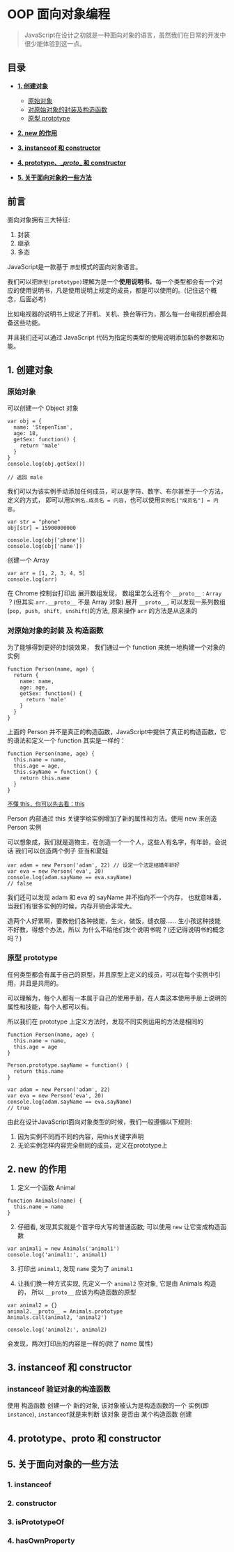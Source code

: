 # OOP 面向对象编程
> JavaScript在设计之初就是一种面向对象的语言，虽然我们在日常的开发中很少能体验到这一点。

## 目录

- **[1. 创建对象](#1-创建对象)**
  * [原始对象](#原始对象)
  * [对原始对象的封装及构造函数](#对原始对象的封装-及-构造函数)
  * [原型 prototype](#原型-prototype)

- **[2. new 的作用](#2-new-的作用)**
- **[3. instanceof 和 constructor]()**
- **[4. prototype、\__proto__ 和 constructor]()**
- **[5. 关于面向对象的一些方法]()**

## 前言

面向对象拥有三大特征:
1. 封装
2. 继承
3. 多态
 
JavaScript是一款基于 `原型`模式的面向对象语言。

我们可以把`原型(prototype)`理解为是一个**使用说明书**，每一个类型都会有一个对应的使用说明书，凡是使用说明上规定的成员，都是可以使用的。(记住这个概念，后面必考)

比如电视器的说明书上规定了开机、关机、换台等行为，那么每一台电视机都会具备这些功能。

并且我们还可以通过 JavaScript 代码为指定的类型的使用说明添加新的参数和功能。


## 1. 创建对象

### 原始对象

可以创建一个 Object 对象


```
var obj = {
  name: 'StepenTian',
  age: 18,
  getSex: function() {
    return 'male'
  }
}
console.log(obj.getSex())

// 返回 male
```

我们可以为该实例手动添加任何成员，可以是字符、数字、布尔甚至于一个方法，定义的方式，
即可以用`实例名.成员名 = 内容`，也可以使用`实例名["成员名"] = 内容`。

```
var str = "phone"
obj[str] = 15900000000

console.log(obj['phone'])
console.log(obj['name'])
```

创建一个 Array

```
var arr = [1, 2, 3, 4, 5]
console.log(arr)
```

在 Chrome 控制台打印出
展开数组发现， 数组里怎么还有个 `__proto__：Array` ？(但其实 `arr.__proto__` 不是 Array 对象)
展开 `__proto__`, 可以发现一系列数组(`pop, push, shift, unshift`)的方法, 原来操作 `arr` 的方法是从这来的


### 对原始对象的封装 及 构造函数

为了能够得到更好的封装效果， 我们通过一个 function 来统一地构建一个对象的实例

```
function Person(name, age) {
  return {
    name: name,
    age: age,
    getSex: function() {
      return 'male'
    }
  }
}

```

上面的 Person 并不是真正的构造函数，JavaScript中提供了真正的构造函数，它的语法和定义一个 function 其实是一样的：

```
function Person(name, age) {
  this.name = name,
  this.age = age,
  this.sayName = function() {
    return this.name
  }
}
```
<font size="2">[不懂 this，你可以先去看：this]()</font>

Person 内部通过 this 关键字给实例增加了新的属性和方法。使用 new 来创造 Person 实例

可以想象成，我们就是造物主，在创造一个一个人，这些人有名字，有年龄，会说话
我们可以创造两个例子 亚当和夏娃

```
var adam = new Person('adam', 22) // 设定一个法定结婚年龄好
var eva = new Person('eva', 20)
console.log(adam.sayName == eva.sayName)
// false
```
我们还可以发现 adam 和 eva 的 sayName 并不指向不一个内存，
也就意味着，当我们有很多实例的时候，内存开销会非常大。

造两个人好累啊，要教他们各种技能，生火，做饭，缝衣服......
生小孩这种技能不好教，得想个办法，所以
为什么不给他们发个说明书呢？(还记得说明书的概念吗？)

### 原型 prototype

任何类型都会有属于自己的原型，并且原型上定义的成员，可以在每个实例中引用，并且是共用的。

可以理解为，每个人都有一本属于自己的使用手册，在人类这本使用手册上说明的属性和技能，每个人都可以有。

所以我们在 prototype 上定义方法时，发现不同实例运用的方法是相同的

```
function Person(name, age) {
  this.name = name,
  this.age = age
}

Person.prototype.sayName = function() {
  return this.name
}

var adam = new Person('adam', 22)
var eva = new Person('eva', 20)
console.log(adam.sayName == eva.sayName)
// true
```

由此在设计JavaScript面向对象类型的时候，我们一般遵循以下规则:

1. 因为实例不同而不同的内容，用this关键字声明
2. 无论实例怎样内容完全相同的成员，定义在prototype上


## 2. new 的作用

1. 定义一个函数 Animal

```
function Animals(name) {
  this.name = name
}
```

2. 仔细看, 发现其实就是个首字母大写的普通函数; 可以使用 `new` 让它变成构造函数

```
var animal1 = new Animals('animal1')
console.log('animal1:', animal1)
```

3. 打印出 `animal1`, 发现 `name` 变为了 `animal1`

4. 让我们换一种方式实现, 先定义一个 `animal2` 空对象, 它是由 Animals 构造的， 所以 `__proto__` 应该为构造函数的原型

```
var animal2 = {}
animal2.__proto__ = Animals.prototype
Animals.call(animal2, 'animal2')

console.log('animal2:', animal2)
```

会发现，两次打印出的内容是一样的(除了 name 属性)


## 3. instanceof 和 constructor

### instanceof 验证对象的构造函数

使用 构造函数 创建一个 新的对象, 该对象被认为是构造函数的一个 实例(即 `instance`), `instanceof`就是来判断 该对象 是否由 某个构造函数 创建


## 4. prototype、__proto__ 和 constructor


## 5. 关于面向对象的一些方法
### 1. instanceof

### 2. constructor

### 3. isPrototypeOf

### 4. hasOwnProperty